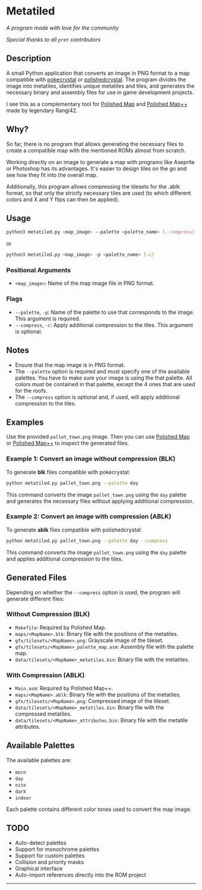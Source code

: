 # Metatiled

*A program made with love for the community*

*Special thanks to all `pret` contributors*

## Description

A small Python application that converts an image in PNG format to a map compatible with [pokecrystal](https://github.com/pret/pokecrystal) or [polishedcrystal](https://github.com/Rangi42/polishedcrystal). The program divides the image into metatiles, identifies unique metatiles and tiles, and generates the necessary binary and assembly files for use in game development projects.

I see this as a complementary tool for [Polished Map](https://github.com/Rangi42/polished-map) and [Polished Map++](https://github.com/Rangi42/polished-map/tree/plusplus) made by legendary Rangi42.

## Why?

So far, there is no program that allows generating the necessary files to create a compatible map with the mentioned ROMs almost from scratch. 

Working directly on an image to generate a map with programs like Aseprite or Photoshop has its advantages. It's easier to design tiles on the go and see how they fit into the overall map. 

Additionally, this program allows compressing the tilesets for the .ablk format, so that only the strictly necessary tiles are used (to which different colors and X and Y flips can then be applied).

## Usage

```sh
python3 metatiled.py <map_image> --palette <palette_name> [--compress]
```
or
```sh
python3 metatiled.py <map_image> -p <palette_name> [-c]
```

### Positional Arguments

- `<map_image>`: Name of the map image file in PNG format.

### Flags

- `--palette`, `-p`: Name of the palette to use that corresponds to the image. This argument is required.
- `--compress`, `-c`: Apply additional compression to the tiles. This argument is optional.

## Notes

- Ensure that the map image is in PNG format.
- The `--palette` option is required and must specify one of the available palettes. You have to make sure your image is using the that palette. All colors must be contained in that palette, except the 4 ones that are used for the roofs. 
- The `--compress` option is optional and, if used, will apply additional compression to the tiles.

## Examples

Use the provided `pallet_town.png` image. Then you can use [Polished Map](https://github.com/Rangi42/polished-map) or [Polished Map++](https://github.com/Rangi42/polished-map/tree/plusplus) to inspect the generated files.

### Example 1: Convert an image without compression (BLK)

To generate **blk** files compatible with pokecrystal:

```sh
python metatiled.py pallet_town.png --palette day
```

This command converts the image `pallet_town.png` using the `day` palette and generates the necessary files without applying additional compression.

### Example 2: Convert an image with compression (ABLK)

To generate **ablk** files compatible with polishedcrystal:

```sh
python metatiled.py pallet_town.png --palette day --compress
```

This command converts the image `pallet_town.png` using the `day` palette and applies additional compression to the tiles.

## Generated Files

Depending on whether the `--compress` option is used, the program will generate different files:

### Without Compression (BLK)

- `Makefile`: Required by Polished Map.
- `maps/<MapName>.blk`: Binary file with the positions of the metatiles.
- `gfx/tilesets/<MapName>.png`: Grayscale image of the tileset.
- `gfx/tilesets/<MapName>_palette_map.asm`: Assembly file with the palette map.
- `data/tilesets/<MapName>_metatiles.bin`: Binary file with the metatiles.

### With Compression (ABLK)

- `Main.asm`: Required by Polished Map++.
- `maps/<MapName>.ablk`: Binary file with the positions of the metatiles.
- `gfx/tilesets/<MapName>.png`: Compressed image of the tileset.
- `data/tilesets/<MapName>_metatiles.bin`: Binary file with the compressed metatiles.
- `data/tilesets/<MapName>_attributes.bin`: Binary file with the metatile attributes.

## Available Palettes

The available palettes are:

- `morn`
- `day`
- `nite`
- `dark`
- `indoor`

Each palette contains different color tones used to convert the map image.

## TODO

- Auto-detect palettes
- Support for monochrome palettes
- Support for custom palettes
- Collision and priority masks
- Graphical interface
- Auto-import references directly into the ROM project

---
